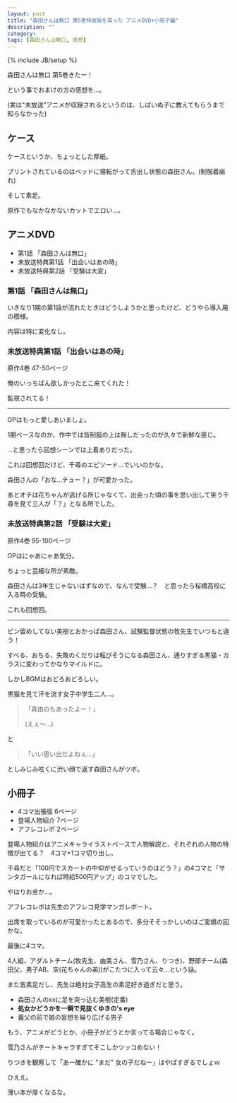 ```yaml
---
layout: post
title: "森田さんは無口 第5巻特装版を買った アニメDVD+小冊子編"
description: ""
category: 
tags: [森田さんは無口, 感想]
---
```

{% include JB/setup %}

森田さんは無口 第5巻きたー！

という事でおまけの方の感想を…。

(実は"未放送"アニメが収録されるというのは、しばいぬ子に教えてもらうまで知らなかった)

## ケース

ケースというか、ちょっとした厚紙。

プリントされているのはベッドに寝転がって舌出し状態の森田さん。(制服着崩れ)

そして素足。

原作でもなかなかないカットでエロい…。

## アニメDVD

- 第1話 「森田さんは無口」
- 未放送特典第1話 「出会いはあの時」
- 未放送特典第2話 「受験は大変」

### 第1話 「森田さんは無口」

いきなり1期の第1話が流れたときはどうしようかと思ったけど、どうやら導入用の模様。

内容は特に変化なし。

### 未放送特典第1話 「出会いはあの時」

原作4巻 47-50ページ

俺のいっちばん欲しかったとこ来てくれた！

監視されてる！

---

OPはもっと愛しあいましょ。

1期ベースなのか、作中では皆制服の上は無しだったのが久々で新鮮な感じ。

…と思ったら回想シーンでは上着ありだった。

これは回想回だけど、千尋のエピソード…でいいのかな。

森田さんの「おな…チュー？」が可愛かった。

あとオチは花ちゃんが逃げる所じゃなくて、出会った頃の事を思い出して笑う千尋を見て三人が「？」となる所でした。

### 未放送特典第2話 「受験は大変」

原作4巻 95-100ページ

OPはにゃあにゃあ気分。

ちょっと芸細な所が素敵。

森田さんは3年生じゃないはずなので、なんで受験…？　と思ったら桜橋高校に入る時の受験。

これも回想回。

---

ピン留めしてない美樹とおかっぱ森田さん、試験監督状態の牧先生でいつもと違う！

すべる、おちる、失敗のくだりは転びそうになる森田さん、通りすぎる黒猫・カラスに変わってかなりマイルドに。

しかしBGMはおどろおどろしい。

黒猫を見て汗を流す女子中学生二人…。

> 「真由のもあったよー！」
> 
> (えぇ〜…)

と

> 「いい思い出だよねぇ…」

としみじみ呟くに渋い顔で返す森田さんがツボ。

## 小冊子

- 4コマ出張版 6ページ
- 登場人物紹介 7ページ
- アフレコレポ 2ページ

登場人物紹介はアニメキャライラストベースで人物解説と、それぞれの人物の特徴が出てる？　4コマ+1コマ切り出し。

千尋だと「100円でスカートの中仰がせるっていうのはどう？」の4コマと「サンタガールになれば時給500円アップ」のコマでした。

やはりお金か…。

アフレコレポは先生のアフレコ見学マンガレポート。

出席を取っているのが可愛かったとあるので、多分そそっかしいのはご愛嬌の回かな。

最後に4コマ。

4人組、アダルトチーム(牧先生、由美さん、雪乃さん、りつき)、野郎チーム(森田父、男子AB、空(花ちゃんの弟))がこたつに入って云々…という話。

また皆素足だし、先生は絶対女子高生の素足好き過ぎだと思う。

- 森田さんのxxに足を突っ込む美樹(定番)
- **処女かどうかを一瞬で見抜くゆきの's eye**
- 義父の前で娘の妄想を繰り広げる男子

もう、アニメがどうとか、小冊子がどうとか言ってる場合じゃなく。

雪乃さんがチートキャラすぎてそこしかツッコめない！

りつきを観察して「あー確かに "まだ" 女の子だねー」はやばすぎるでしょｗ

ひええ。

薄い本が厚くなるな。
